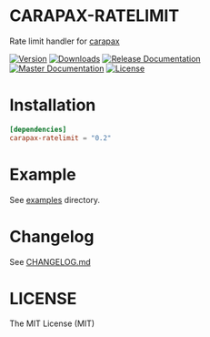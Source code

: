 # CARAPAX-RATELIMIT

Rate limit handler for [carapax](https://github.com/tg-rs/tg-rs/tree/master/carapax)

[![Version](https://img.shields.io/crates/v/carapax-ratelimit.svg?style=flat-square)](https://crates.io/crates/carapax-ratelimit)
[![Downloads](https://img.shields.io/crates/d/carapax-ratelimit.svg?style=flat-square)](https://crates.io/crates/carapax-ratelimit)
[![Release Documentation](https://img.shields.io/badge/docs-release-brightgreen.svg?style=flat-square)](https://docs.rs/carapax-ratelimit)
[![Master Documentation](https://img.shields.io/badge/docs-master-brightgreen.svg?style=flat-square)](https://tg-rs.github.io/tg-rs/carapax_ratelimit/)
[![License](https://img.shields.io/crates/l/carapax-ratelimit.svg?style=flat-square)](https://github.com/tg-rs/tg-rs/tree/master/carapax-ratelimit/LICENSE)

# Installation

```toml
[dependencies]
carapax-ratelimit = "0.2"
```

# Example

See [examples](https://github.com/tg-rs/tg-rs/tree/master/carapax-ratelimit/examples) directory.

# Changelog

See [CHANGELOG.md](https://github.com/tg-rs/tg-rs/tree/master/carapax-ratelimit/CHANGELOG.md)

# LICENSE

The MIT License (MIT)
